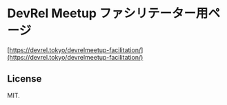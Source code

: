 # DevRel Meetup ファシリテーター用ページ

[https://devrel.tokyo/devrelmeetup-facilitation/](https://devrel.tokyo/devrelmeetup-facilitation/)

## License

MIT.